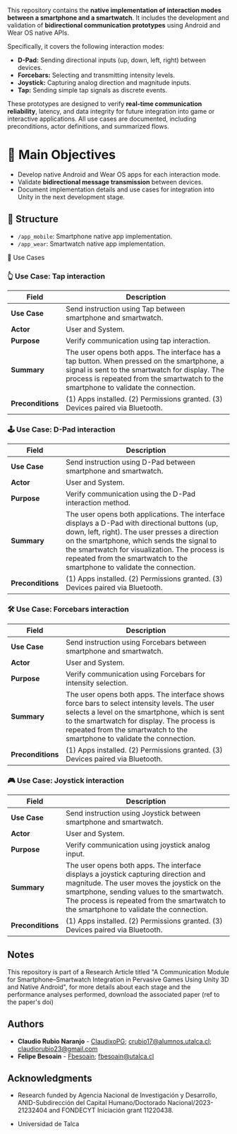 
This repository contains the **native implementation of interaction modes between a smartphone and a smartwatch**. It includes the development and validation of **bidirectional communication prototypes** using Android and Wear OS native APIs. 

Specifically, it covers the following interaction modes:

- **D-Pad:** Sending directional inputs (up, down, left, right) between devices.  
- **Forcebars:** Selecting and transmitting intensity levels.  
- **Joystick:** Capturing analog direction and magnitude inputs.  
- **Tap:** Sending simple tap signals as discrete events.

These prototypes are designed to verify **real-time communication reliability**, latency, and data integrity for future integration into game or interactive applications. All use cases are documented, including preconditions, actor definitions, and summarized flows.

# 🚀 Main Objectives

- Develop native Android and Wear OS apps for each interaction mode.
- Validate **bidirectional message transmission** between devices.
- Document implementation details and use cases for integration into Unity in the next development stage.

## 📂 Structure

- `/app_mobile`: Smartphone native app implementation.
- `/app_wear`: Smartwatch native app implementation.

📑 Use Cases

### 👆 Use Case: Tap interaction

| **Field**         | **Description**                                                                                                                                                                                                                     |
| ----------------- | ----------------------------------------------------------------------------------------------------------------------------------------------------------------------------------------------------------------------------------- |
| **Use Case**      | Send instruction using Tap between smartphone and smartwatch.                                                                                                                                                                       |
| **Actor**         | User and System.                                                                                                                                                                                                                    |
| **Purpose**       | Verify communication using tap interaction.                                                                                                                                                                                         |
| **Summary**       | The user opens both apps. The interface has a tap button. When pressed on the smartphone, a signal is sent to the smartwatch for display. The process is repeated from the smartwatch to the smartphone to validate the connection. |
| **Preconditions** | (1) Apps installed. (2) Permissions granted. (3) Devices paired via Bluetooth.                                                                                                                                                      |

### 🕹️ Use Case: D-Pad interaction

| **Field**         | **Description**                                                                                                                                                                                                                                                                                                          |
| ----------------- | ------------------------------------------------------------------------------------------------------------------------------------------------------------------------------------------------------------------------------------------------------------------------------------------------------------------------ |
| **Use Case**      | Send instruction using D-Pad between smartphone and smartwatch.                                                                                                                                                                                                                                                          |
| **Actor**         | User and System.                                                                                                                                                                                                                                                                                                         |
| **Purpose**       | Verify communication using the D-Pad interaction method.                                                                                                                                                                                                                                                                 |
| **Summary**       | The user opens both applications. The interface displays a D-Pad with directional buttons (up, down, left, right). The user presses a direction on the smartphone, which sends the signal to the smartwatch for visualization. The process is repeated from the smartwatch to the smartphone to validate the connection. |
| **Preconditions** | (1) Apps installed. (2) Permissions granted. (3) Devices paired via Bluetooth.                                                                                                                                                                                                                                           |

### 🛠️ Use Case: Forcebars interaction

| **Field**         | **Description**                                                                                                                                                                                                                                                         |
| ----------------- | ----------------------------------------------------------------------------------------------------------------------------------------------------------------------------------------------------------------------------------------------------------------------- |
| **Use Case**      | Send instruction using Forcebars between smartphone and smartwatch.                                                                                                                                                                                                     |
| **Actor**         | User and System.                                                                                                                                                                                                                                                        |
| **Purpose**       | Verify communication using Forcebars for intensity selection.                                                                                                                                                                                                           |
| **Summary**       | The user opens both apps. The interface shows force bars to select intensity levels. The user selects a level on the smartphone, which is sent to the smartwatch for display. The process is repeated from the smartwatch to the smartphone to validate the connection. |
| **Preconditions** | (1) Apps installed. (2) Permissions granted. (3) Devices paired via Bluetooth.                                                                                                                                                                                          |

### 🎮 Use Case: Joystick interaction

| **Field**         | **Description**                                                                                                                                                                                                                                                           |
| ----------------- | ------------------------------------------------------------------------------------------------------------------------------------------------------------------------------------------------------------------------------------------------------------------------- |
| **Use Case**      | Send instruction using Joystick between smartphone and smartwatch.                                                                                                                                                                                                        |
| **Actor**         | User and System.                                                                                                                                                                                                                                                          |
| **Purpose**       | Verify communication using joystick analog input.                                                                                                                                                                                                                         |
| **Summary**       | The user opens both apps. The interface displays a joystick capturing direction and magnitude. The user moves the joystick on the smartphone, sending values to the smartwatch. The process is repeated from the smartwatch to the smartphone to validate the connection. |
| **Preconditions** | (1) Apps installed. (2) Permissions granted. (3) Devices paired via Bluetooth.                                                                                                                                                                                            |
## Notes

This repository is part of a Research Article titled "A Communication Module for Smartphone–Smartwatch Integration in Pervasive Games Using Unity 3D and Native Android", for more details about each stage and the performance analyses performed, download the associated paper (ref to the paper's doi)

## Authors

* **Claudio Rubio Naranjo** - [ClaudixoPG](https://github.com/ClaudixoPG); crubio17@alumnos.utalca.cl; claudiorubio23@gmail.com
* **Felipe Besoain** - [Fbesoain](https://github.com/fbesoain); fbesoain@utalca.cl

## Acknowledgments

* Research funded by Agencia Nacional de Investigación y Desarrollo, ANID-Subdirección del Capital Humano/Doctorado Nacional/2023-21232404 and FONDECYT Iniciación grant 11220438.

- Universidad de Talca
